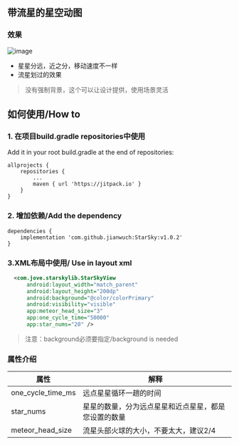 ## 带流星的星空动图
### 效果
![image](https://github.com/jianwuch/StarSky/blob/master/pictures/demo.gif?raw=true)
* 星星分远，近之分，移动速度不一样
* 流星划过的效果
>没有强制背景，这个可以让设计提供，使用场景灵活

## 如何使用/How to
### 1. 在项目build.gradle repositories中使用
Add it in your root build.gradle at the end of repositories:
```
allprojects {
    repositories {
        ...
        maven { url 'https://jitpack.io' }
    }
}
```
### 2. 增加依赖/Add the dependency
```
dependencies {
    implementation 'com.github.jianwuch:StarSky:v1.0.2'
}
```

### 3.XML布局中使用/ Use in layout xml
```xml
  <com.jove.starskylib.StarSkyView
      android:layout_width="match_parent"
      android:layout_height="200dp"
      android:background="@color/colorPrimary"
      android:visibility="visible"
      app:meteor_head_size="3"
      app:one_cycle_time="50000"
      app:star_nums="20" />
```
>注意：background必须要指定/background is needed

### 属性介绍
属性 | 解释
---|---
one_cycle_time_ms | 远点星星循环一趟的时间
star_nums | 星星的数量，分为远点星星和近点星星，都是您设置的数量
meteor_head_size | 流星头部火球的大小，不要太大，建议2/4

